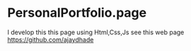 # PersonalPortfolio.page
I develop this this page using Html,Css,Js see this web page https://github.com/ajaydhade
